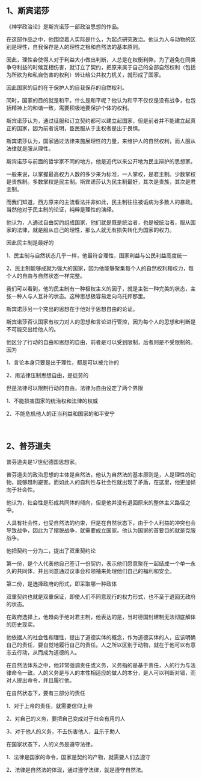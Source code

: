 <h2>1、斯宾诺莎</h2><p>《神学政治论》是斯宾诺莎一部政治思想的作品。</p><p>在这部作品之中，他围绕着人实际是什么，为起点研究政治。他认为人与动物的区别是理性，自我保存是人的理性之根和自然法的基本原则。</p><p>因此，理性会使得人对于利益大小做出判断，人总是在权衡利弊。为了避免在同类争夺利益的时候互相伤害，就订立了契约，把原来属于自己的全部自然权利（包括为所欲为和私自伤害的权利）转让给公共权力机关，就形成了国家。</p><p>因此国家的目的在于保护人的自我保存的自然权利。</p><p>同时，国家的目的就是和平。什么是和平呢？他认为和平不仅仅是没有战争，也包括精神上的和谐一致，需要积极地要保护个体的权利。</p><p>斯宾诺莎认为，通过征服和订立契约都可以建立起国家，但是前者并不能建立起真正的国家，因为前者说明，臣民服从于主权者是出于畏惧。</p><p>斯宾诺莎认为，国家通过法律来施展理性的力量，来维护人的自然权利，而人服从法律就是服从理性。</p><p>斯宾诺莎与前面的哲学家不同的地方，他是近代以来公开地为民主辩护的思想家。</p><p>一般来说，以掌握最高权力人数的多少来为标准，一人掌权，是君主制。少数掌权是贵族制。多数掌权是民主制。斯宾诺莎认为民主制最好，其次是贵族，其次是君主制。</p><p>而我们知道，西方原来的主流看法并非如此，民主制往往被诟病为多数人的暴政。当然他对于民主制的论证，纯粹是理性的演绎。</p><p>他认为，人通过自由契约组成国家，他们就是既是统治者，也是被统治者，服从国家的法律，就是服从自己的理性，那么人就无有损失转化为国家的权力。</p><p>因此民主制是最好的</p><p>1、民主制与自然状态几乎一样，他最符合理性，国家利益与公民利益高度统一</p><p>2、民主制能够成就为强大的国家，因为他能够聚集每个人的自然权利和权力，每个人的自由与自然状态一样完整。</p><p>我们可以看到，他的民主制有一种极权主义的因子，就是主张一种完美的状态，主张一种人与人互补的状态。这种思想极容易走向乌托邦那里。</p><p>斯宾诺莎另一个突出的思想在于他对于思想自由的论证。</p><p>斯宾诺莎否认国家有权力对人的思想和言论进行管控，因为每个人的思想和判断是不可能交出给他人的。</p><p>他区分了行动的自由和思想的自由，前者是可以受到限制，后者则是不受限制的。因为</p><p>1、言论本身只要是出于理性，都是可以被允许的</p><p>2、用法律压制思想自由，是徒劳的</p><p>但是法律可以限制行动的自由，法律为自由设定了两个界限</p><p>1、不能损害国家的统治权和法律的权威</p><p>2、不能危机他人的正当利益和国家的和平安宁</p><p class="ztext-empty-paragraph"><br/></p><h2>2、普芬道夫</h2><p>普芬道夫是17世纪德国思想家。</p><p>普芬道夫的政治思想的主体是自然法，他认为自然法的基本原则是，人是理性的动物，能够趋利避害。而如此人的自利性与社会性就出现了矛盾，在这里，他更加倾向于社会性。</p><p>他认为，社会性是形成共同体的倾向，但是他并没有退回原来的整体主义路径之中。</p><p>人具有社会性，也受自然法的约束，但是在自然状态下，由于个人利益的冲突也会导致战争，因此为了摆脱战争，就需要成立国家。他认为国家的首要目的就是克服战争。</p><p>他把契约一分为二，提出了双重契约论</p><p>第一份，是个人代表他自己签订一份契约，表示他们愿意聚在一起结成一个单一永久的共同体，并且同意通过议事会和领袖来处理他们自己的福利和安全。</p><p>第二份，是选择政府的形式，即采取哪一种政体</p><p>双重契约也就是双重保证，即使人们不同意现行的权力形式，也不至于退回无政府的状态。</p><p>在政府选择上，他趋向于绝对君主制，他表达的是，当时德国封建制无法彻底解体的历史现实。</p><p>他依据人的社会性和理性，提出了道德实体的概念，作为道德实体的人，应该明确自己的责任，要自觉地履行自己的责任。人之所以区别于动物，就在于他可以有意志去行动，从而成为道德的人。</p><p>在自然法体系之中，他非常强调责任或义务，义务指的是基于责任，人的行为与法律命令一致。人的义务是与人的本性相适应的做人的本分，是人可以判断对错，而对人提出命令，并且履行他。</p><p>在自然状态下，要有三部分的责任</p><p>1、对于上帝的责任，就需要信仰上帝</p><p>2、对自己的义务，要把自己变成对于社会有用的人</p><p>3、对于他人的义务，不去伤害他人，且乐于助人</p><p>在国家状态下，人的义务是遵守法律。</p><p>1、法律是国家的命令，国家是契约的产物，就需要人们去遵守</p><p>2、法律是自然法的体现，通过遵守法律，就是遵守自然法。</p><p></p>